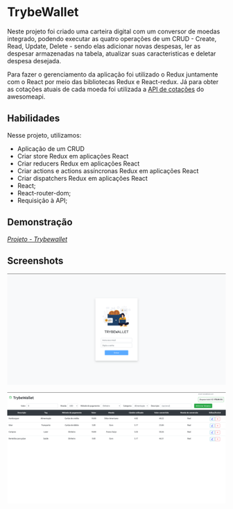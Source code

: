 
# TrybeWallet

Neste projeto foi criado uma carteira digital com um conversor de moedas integrado,
podendo executar as quatro operações de um CRUD - Create, Read, Update, Delete - 
sendo elas adicionar novas despesas, ler as despesar armazenadas na tabela, 
atualizar suas caracteristicas e deletar despesa desejada.

Para fazer o gerenciamento da aplicação foi utilizado o Redux juntamente com o React
por meio das bibliotecas Redux e React-redux. Já para obter as cotações atuais de cada
moeda foi utilizada a [API de cotações](https://economia.awesomeapi.com.br/json/all) do awesomeapi.

## Habilidades

Nesse projeto, utilizamos:

* Aplicação de um CRUD
* Criar store Redux em aplicações React
* Criar reducers Redux em aplicações React
* Criar actions e actions assíncronas Redux em aplicações React
* Criar dispatchers Redux em aplicações React
* React;
* React-router-dom;
* Requisição à API;

## Demonstração

_[Projeto - Trybewallet](https://pedropereiradev-trybewallet.vercel.app/)_
## Screenshots

![Login Page Demo](/screenshots/login-page.png?raw=true "Login Page")

![Wallet Page Demo](/screenshots/wallet-page.png?raw=true "Wallet Paga")
